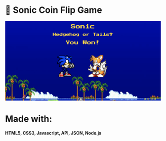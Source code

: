 # 💸 Sonic Coin Flip Game

 ![](coin.png)
# Made with:
#### HTML5, CSS3, Javascript, API, JSON, Node.js

